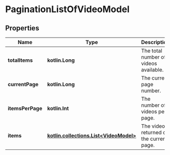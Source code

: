 
# PaginationListOfVideoModel

## Properties
| Name | Type | Description | Notes |
| ------------ | ------------- | ------------- | ------------- |
| **totalItems** | **kotlin.Long** | The total number of videos available. |  [optional] |
| **currentPage** | **kotlin.Long** | The current page number. |  [optional] |
| **itemsPerPage** | **kotlin.Int** | The number of videos per page. |  [optional] |
| **items** | [**kotlin.collections.List&lt;VideoModel&gt;**](VideoModel.md) | The videos returned on the current page. |  [optional] |



